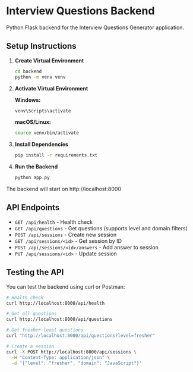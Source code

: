 
# Interview Questions Backend

Python Flask backend for the Interview Questions Generator application.

## Setup Instructions

1. **Create Virtual Environment**
   ```bash
   cd backend
   python -m venv venv
   ```

2. **Activate Virtual Environment**
   
   **Windows:**
   ```bash
   venv\Scripts\activate
   ```
   
   **macOS/Linux:**
   ```bash
   source venv/bin/activate
   ```

3. **Install Dependencies**
   ```bash
   pip install -r requirements.txt
   ```

4. **Run the Backend**
   ```bash
   python app.py
   ```

The backend will start on http://localhost:8000

## API Endpoints

- `GET /api/health` - Health check
- `GET /api/questions` - Get questions (supports level and domain filters)
- `POST /api/sessions` - Create new session
- `GET /api/sessions/<id>` - Get session by ID
- `POST /api/sessions/<id>/answers` - Add answer to session
- `PUT /api/sessions/<id>` - Update session

## Testing the API

You can test the backend using curl or Postman:

```bash
# Health check
curl http://localhost:8000/api/health

# Get all questions
curl http://localhost:8000/api/questions

# Get fresher level questions
curl "http://localhost:8000/api/questions?level=fresher"

# Create a session
curl -X POST http://localhost:8000/api/sessions \
  -H "Content-Type: application/json" \
  -d '{"level": "fresher", "domain": "JavaScript"}'
```
